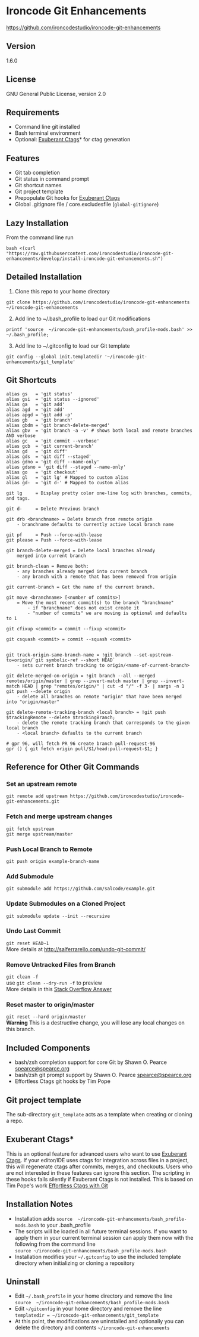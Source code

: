 Ironcode Git Enhancements
=========================
https://github.com/ironcodestudio/ironcode-git-enhancements

Version
-------
1.6.0

License
-------
GNU General Public License, version 2.0

Requirements
------------
* Command line git installed
* Bash terminal environment
* Optional: [Exuberant Ctags](http://ctags.sourceforge.net/)* for ctag generation

Features
--------
* Git tab completion
* Git status in command prompt
* Git shortcut names
* Git project template
* Prepopulate Git hooks for [Exuberant Ctags](http://ctags.sourceforge.net/)
* Global .gitignore file / core.excludesfile (`global-gitignore`)

Lazy Installation
-----------------

From the command line run

```
bash <(curl "https://raw.githubusercontent.com/ironcodestudio/ironcode-git-enhancements/develop/install-ironcode-git-enhancements.sh")
```

Detailed Installation
---------------------

1. Clone this repo to your home directory

```
git clone https://github.com/ironcodestudio/ironcode-git-enhancements ~/ironcode-git-enhancements
```

2. Add line to ~/.bash_profile to load our Git modifications

```
printf 'source  ~/ironcode-git-enhancements/bash_profile-mods.bash' >> ~/.bash_profile;
```

3. Add line to ~/.gitconfig to load our Git template

```
git config --global init.templatedir '~/ironcode-git-enhancements/git_template'
```

Git Shortcuts
-------------
```
alias gs   = 'git status'
alias gsi  = 'git status --ignored'
alias ga   = 'git add'
alias agd  = 'git add'
alias apgd = 'git add -p'
alias gb   = 'git branch'
alias gbdm = 'git branch-delete-merged'
alias gbv  = 'git branch -a -v' # shows both local and remote branches AND verbose
alias gc   = 'git commit --verbose'
alias gcb  = 'git current-branch'
alias gd   = 'git diff'
alias gds  = 'git diff --staged'
alias gdno = 'git diff --name-only'
alias gdsno = 'git diff --staged --name-only'
alias go   = 'git checkout'
alias gl   = 'git lg' # Mapped to custom alias
alias gd-  = 'git d-' # Mapped to custom alias

git lg     = Display pretty color one-line log with branches, commits, and tags.

git d-     = Delete Previous branch

git drb <branchname> = Delete branch from remote origin
	- branchname defaults to currently active local branch name

git pf     = Push --force-with-lease
git please = Push --force-with-lease

git branch-delete-merged = Delete local branches already
	merged into current branch

git branch-clean = Remove both:
	- any branches already merged into current branch
	- any branch with a remote that has been removed from origin

git current-branch = Get the name of the current branch.

git move <branchname> [<number of commits>]
	= Move the most recent commit(s) to the branch "branchname"
		- if "branchname" does not exist create it
		- "number of commits" we are moving is optional and defaults to 1

git cfixup <commit> = commit --fixup <commit>

git csquash <commit> = commit --squash <commit>


git track-origin-same-branch-name = !git branch --set-upstream-to=origin/`git symbolic-ref --short HEAD`
	- sets current branch tracking to origin/<name-of-current-branch>

git delete-merged-on-origin = !git branch --all --merged remotes/origin/master | grep --invert-match master | grep --invert-match HEAD | grep "remotes/origin/" | cut -d "/" -f 3- | xargs -n 1 git push --delete origin
	- delete all branches on remote "origin" that have been merged into "origin/master"

git delete-remote-tracking-branch <local branch> = !git push $trackingRemote --delete $trackingBranch;
	- delete the remote tracking branch that corresponds to the given local branch
	- <local branch> defaults to the current branch

# gpr 96, will fetch PR 96 create branch pull-request-96
gpr () { git fetch origin pull/$1/head:pull-request-$1; }
```

Reference for Other Git Commands
--------------------------------
### Set an upstream remote
`git remote add upstream https://github.com/ironcodestudio/ironcode-git-enhancements.git`

### Fetch and merge upstream changes
```
git fetch upstream
git merge upstream/master
```

### Push Local Branch to Remote
`git push origin example-branch-name`

### Add Submodule
`git submodule add https://github.com/salcode/example.git`

### Update Submodules on a Cloned Project
`git submodule update --init --recursive`

### Undo Last Commit
`git reset HEAD~1`  
More details at http://salferrarello.com/undo-git-commit/

### Remove Untracked Files from Branch
`git clean -f`  
use `git clean --dry-run -f` to preview  
More details in this [Stack Overflow Answer](http://stackoverflow.com/questions/61212/remove-local-untracked-files-from-my-current-git-branch#answer-64966)

### Reset master to origin/master
`git reset --hard origin/master`  
__Warning__ This is a destructive change, you will lose any local changes on this branch.

Included Components
-------------------
* bash/zsh completion support for core Git by Shawn O. Pearce <spearce@spearce.org>
* bash/zsh git prompt support by Shawn O. Pearce <spearce@spearce.org>
* Effortless Ctags git hooks by Tim Pope

Git project template
--------------------
The sub-directory `git_template` acts as a template when creating or cloning a repo.

Exuberant Ctags*
--------------------------------------------------------------
This is an optional feature for advanced users who want to use
[Exuberant Ctags](http://ctags.sourceforge.net/).  If your editor/IDE uses ctags for
integration across files in a project, this will regenerate ctags after commits, merges, and checkouts.
Users who are not interested in these features can ignore this section.
The scripting in these hooks fails silently if
Exuberant Ctags is not installed.
This is based on Tim Pope's work [Effortless Ctags with Git](http://tbaggery.com/2011/08/08/effortless-ctags-with-git.html)

Installation Notes
------------------
* Installation adds `source  ~/ironcode-git-enhancements/bash_profile-mods.bash` to your .bash_profile
* The scripts will be loaded in all future terminal sessions.
If you want to apply them in your current terminal session can apply them now with
the following from the command line  
`source ~/ironcode-git-enhancements/bash_profile-mods.bash`
* Installation modifies your `~/.gitconfig` to use the included template directory
when initializing or cloning a repository

Uninstall
---------
* Edit `~/.bash_profile` in your home directory and remove the line  
`source  ~/ironcode-git-enhancements/bash_profile-mods.bash`
* Edit `~/gitconfig` in your home directory and remove the line  
`templatedir = ~/ironcode-git-enhancements/git_template`
* At this point, the modifications are uninstalled and optionally
you can delete the directory and contents `~/ironcode-git-enhancements`
